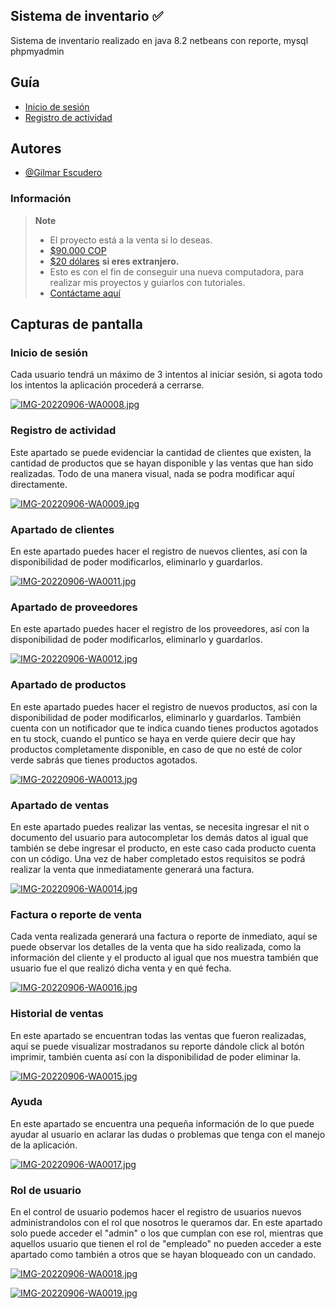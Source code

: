 ## Sistema de inventario ✅

Sistema de inventario realizado en java 8.2 netbeans con reporte, mysql phpmyadmin
## Guía
- [Inicio de sesión](https://github.com/XGilmar/Sistema-de-inventario-java#inicio-de-sesi%C3%B3n)
- [Registro de actividad](https://github.com/XGilmar/Sistema-de-inventario-java#registro-de-actividad )
## Autores

- [@Gilmar Escudero](https://www.github.com/XGilmar)
### Información
> __Note__
> - El proyecto está a la venta si lo deseas. 
> - [$90.000 COP]()
> - [$20 dólares]() **si eres extranjero.**
> - Esto es con el fin de conseguir una nueva computadora, para realizar mis proyectos y guiarlos con tutoriales.
> - [Contáctame aquí](https://wa.me/573106236081)
## Capturas de pantalla

### Inicio de sesión
Cada usuario tendrá un máximo de 3 intentos al iniciar sesión, si agota todo los intentos la aplicación procederá a cerrarse.

[![IMG-20220906-WA0008.jpg](https://i.postimg.cc/pLtXt93P/IMG-20220906-WA0008.jpg)](https://postimg.cc/dL4K20qf)

### Registro de actividad
Este apartado se puede evidenciar la cantidad de clientes que existen, la cantidad de productos que se hayan disponible y las ventas que han sido realizadas. Todo de una manera visual, nada se podra modificar aquí directamente.

[![IMG-20220906-WA0009.jpg](https://i.postimg.cc/D0fFzD16/IMG-20220906-WA0009.jpg)](https://postimg.cc/sQLb6T6G)

### Apartado de clientes
En este apartado puedes hacer el registro de nuevos clientes, así con la disponibilidad de poder modificarlos, eliminarlo y guardarlos.

[![IMG-20220906-WA0011.jpg](https://i.postimg.cc/4x6883DK/IMG-20220906-WA0011.jpg)](https://postimg.cc/qN7XqpM0)

### Apartado de proveedores
En este apartado puedes hacer el registro de los proveedores, así con la disponibilidad de poder modificarlos, eliminarlo y guardarlos.

[![IMG-20220906-WA0012.jpg](https://i.postimg.cc/TYq701MK/IMG-20220906-WA0012.jpg)](https://postimg.cc/Cz5sLFK0)

### Apartado de productos
En este apartado puedes hacer el registro de nuevos productos, así con la disponibilidad de poder modificarlos, eliminarlo y guardarlos.
También cuenta con un notificador que te indica cuando tienes productos agotados en tu stock, cuando el puntico se haya en verde quiere decir que hay productos completamente disponible, en caso de que no esté de color verde sabrás que tienes productos agotados.


[![IMG-20220906-WA0013.jpg](https://i.postimg.cc/mZ62DL6F/IMG-20220906-WA0013.jpg)](https://postimg.cc/s17RHrzV)

### Apartado de ventas
En este apartado puedes realizar las ventas, se necesita ingresar el nit o documento del usuario para autocompletar los demás datos al igual que también se debe ingresar el producto, en este caso cada producto cuenta con un código. Una vez de haber completado estos requisitos se podrá realizar la venta que inmediatamente generará una factura.

[![IMG-20220906-WA0014.jpg](https://i.postimg.cc/nhS6KrBv/IMG-20220906-WA0014.jpg)](https://postimg.cc/G4Y7dcM2)

### Factura o reporte de venta
Cada venta realizada generará una factura o reporte de inmediato, aquí se puede observar los detalles de la venta que ha sido realizada, como la información del cliente y el producto al igual que nos muestra también que usuario fue el que realizó dicha venta y en qué fecha.

[![IMG-20220906-WA0016.jpg](https://i.postimg.cc/x8FKxwRF/IMG-20220906-WA0016.jpg)](https://postimg.cc/WqgFtfxM)

### Historial de ventas
En este apartado se encuentran todas las ventas que fueron realizadas, aquí se puede visualizar mostradanos su reporte dándole click al botón imprimir, también cuenta así con la disponibilidad de poder eliminar la.

[![IMG-20220906-WA0015.jpg](https://i.postimg.cc/8kWN1RWx/IMG-20220906-WA0015.jpg)](https://postimg.cc/5jxZgFsm)

### Ayuda
En este apartado se encuentra una pequeña información de lo que puede ayudar al usuario en aclarar las dudas o problemas que tenga con el manejo de la aplicación.

[![IMG-20220906-WA0017.jpg](https://i.postimg.cc/Cx0jvsH0/IMG-20220906-WA0017.jpg)](https://postimg.cc/dLWk3dxN)

### Rol de usuario
En el control de usuario podemos hacer el registro de usuarios nuevos administrandolos con el rol que nosotros le queramos dar. En este apartado solo puede acceder el "admin" o los que cumplan con ese rol, mientras que aquellos usuario que tienen el rol de "empleado" no pueden acceder a este apartado como también a otros que se hayan bloqueado con un candado.

[![IMG-20220906-WA0018.jpg](https://i.postimg.cc/htCf9L2p/IMG-20220906-WA0018.jpg)](https://postimg.cc/cvnxWnyn)

[![IMG-20220906-WA0019.jpg](https://i.postimg.cc/8C8xX3X5/IMG-20220906-WA0019.jpg)](https://postimg.cc/Yv3XhXHK)
